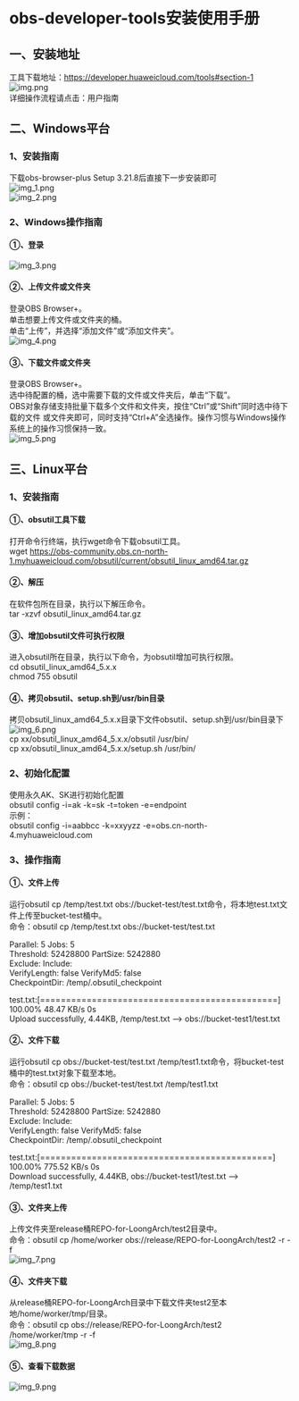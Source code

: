 # obs-developer-tools安装使用手册  <br/>
## 一、安装地址  <br/>
工具下载地址：https://developer.huaweicloud.com/tools#section-1  <br/>
![img.png](img.png) <br/>
详细操作流程请点击：用户指南  <br/>

## 二、Windows平台  <br/>
### 1、安装指南 <br/>
下载obs-browser-plus Setup 3.21.8后直接下一步安装即可  <br/>
![img_1.png](img_1.png)  <br/>
![img_2.png](img_2.png)  <br/>

### 2、Windows操作指南  <br/>
#### ①、登录  <br/>
![img_3.png](img_3.png)   <br/>

#### ②、上传文件或文件夹  <br/>
登录OBS Browser+。 <br/>
单击想要上传文件或文件夹的桶。 <br/>
单击“上传”，并选择“添加文件”或“添加文件夹”。 <br/>
![img_4.png](img_4.png)  <br/>

#### ③、下载文件或文件夹  <br/>
登录OBS Browser+。    <br/>
选中待配置的桶，选中需要下载的文件或文件夹后，单击“下载”。  <br/>
OBS对象存储支持批量下载多个文件和文件夹，按住“Ctrl”或“Shift”同时选中待下载的文件	或文件夹即可，同时支持“Ctrl+A”全选操作。操作习惯与Windows操作系统上的操作习惯保持一致。  <br/>
![img_5.png](img_5.png) <br/>

## 三、Linux平台  <br/>
### 1、安装指南  <br/>
#### ①、obsutil工具下载  <br/>
打开命令行终端，执行wget命令下载obsutil工具。  <br/>
wget https://obs-community.obs.cn-north-1.myhuaweicloud.com/obsutil/current/obsutil_linux_amd64.tar.gz  <br/>

#### ②、解压  <br/>
在软件包所在目录，执行以下解压命令。  <br/>
tar -xzvf obsutil_linux_amd64.tar.gz  <br/>

#### ③、增加obsutil文件可执行权限  <br/>
进入obsutil所在目录，执行以下命令，为obsutil增加可执行权限。  <br/>
cd obsutil_linux_amd64_5.x.x  <br/>
chmod 755 obsutil  <br/>

#### ④、拷贝obsutil、setup.sh到/usr/bin目录  <br/>
拷贝obsutil_linux_amd64_5.x.x目录下文件obsutil、setup.sh到/usr/bin目录下  <br/>
![img_6.png](img_6.png)  <br/>
cp xx/obsutil_linux_amd64_5.x.x/obsutil  /usr/bin/  <br/>
cp xx/obsutil_linux_amd64_5.x.x/setup.sh  /usr/bin/  <br/>

### 2、初始化配置  <br/> 
使用永久AK、SK进行初始化配置  <br/>
obsutil config -i=ak -k=sk -t=token -e=endpoint  <br/>
示例： <br/>
obsutil config -i=aabbcc -k=xxyyzz -e=obs.cn-north-4.myhuaweicloud.com  <br/>

### 3、操作指南   <br/>
#### ①、文件上传   <br/>
运行obsutil cp /temp/test.txt obs://bucket-test/test.txt命令，将本地test.txt文件上传至bucket-test桶中。   <br/>
命令：obsutil cp /temp/test.txt obs://bucket-test/test.txt  <br/>

Parallel:      5                   Jobs:          5  <br/>
Threshold:     52428800            PartSize:      5242880   <br/>
Exclude:                           Include:   <br/>
VerifyLength:  false               VerifyMd5:     false  <br/>
CheckpointDir: /temp/.obsutil_checkpoint  <br/>

test.txt:[==============================================] 100.00% 48.47 KB/s 0s  <br/>
Upload successfully, 4.44KB, /temp/test.txt --> obs://bucket-test1/test.txt  <br/>

#### ②、文件下载  <br/>
运行obsutil cp obs://bucket-test/test.txt /temp/test1.txt命令，将bucket-test桶中的test.txt对象下载至本地。  <br/>
命令：obsutil cp obs://bucket-test/test.txt /temp/test1.txt  <br/>

Parallel:      5                   Jobs:          5  <br/>
Threshold:     52428800            PartSize:      5242880  <br/>
Exclude:                           Include:  <br/>
VerifyLength:  false               VerifyMd5:     false  <br/>
CheckpointDir: /temp/.obsutil_checkpoint  <br/>

test.txt:[=============================================] 100.00% 775.52 KB/s 0s  <br/>
Download successfully, 4.44KB, obs://bucket-test1/test.txt --> /temp/test1.txt  <br/>

#### ③、文件夹上传  <br/>
上传文件夹至release桶REPO-for-LoongArch/test2目录中。  <br/>
命令：obsutil cp /home/worker obs://release/REPO-for-LoongArch/test2 -r -f  <br/>
![img_7.png](img_7.png)  <br/>

#### ④、文件夹下载  <br/>
从release桶REPO-for-LoongArch目录中下载文件夹test2至本地/home/worker/tmp/目录。  <br/>
命令：obsutil cp obs://release/REPO-for-LoongArch/test2  /home/worker/tmp -r -f  <br/>
![img_8.png](img_8.png)  <br/>

#### ⑤、查看下载数据  <br/>
![img_9.png](img_9.png)  <br/>
